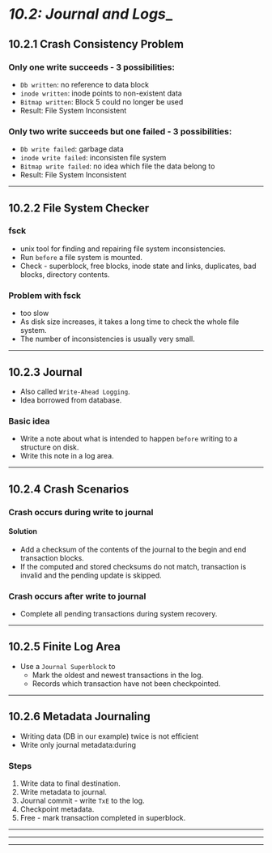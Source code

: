 # _10.2: Journal and Logs__
## __10.2.1 Crash Consistency Problem__
### Only one write succeeds - 3 possibilities:
- `Db written`: no reference to data block
- `inode written`: inode points to non-existent data
- `Bitmap written`: Block 5 could no longer be used
- Result: File System Inconsistent

### Only two write succeeds but one failed - 3 possibilities:
- `Db write failed`: garbage data
- `inode write failed`: inconsisten file system
- `Bitmap write failed`: no idea which file the data belong to
- Result: File System Inconsistent
--------------------------------------------------
## __10.2.2 File System Checker__
### fsck
- unix tool for finding and repairing file system inconsistencies.
- Run `before` a file system is mounted.
- Check - superblock, free blocks, inode state and links, duplicates, bad blocks, directory contents.

### Problem with fsck
- too slow
- As disk size increases, it takes a long time to check the whole file system.
- The number of inconsistencies is usually very small.
--------------------------------------------------
## __10.2.3 Journal__
- Also called `Write-Ahead Logging`.
- Idea borrowed from database.

### Basic idea
- Write a note about what is intended to happen `before` writing to a structure on disk.
- Write this note in a log area.
--------------------------------------------------
## __10.2.4 Crash Scenarios__
### Crash occurs during write to journal
#### Solution
- Add a checksum of the contents of the journal to the begin and end transaction blocks.
- If the computed and stored checksums do not match, transaction is invalid and the pending update is skipped.

### Crash occurs after write to journal
- Complete all pending transactions during system recovery.
--------------------------------------------------
## __10.2.5 Finite Log Area__
- Use a `Journal Superblock` to
    - Mark the oldest and newest transactions in the log.
    - Records which transaction have not been checkpointed.
--------------------------------------------------
## __10.2.6 Metadata Journaling__
- Writing data (DB in our example) twice is not efficient
- Write only journal metadata:during

### Steps
1. Write data to final destination.
2. Write metadata to journal.
3. Journal commit - write `TxE` to the log.
4. Checkpoint metadata.
5. Free - mark transaction completed in superblock.
--------------------------------------------------
--------------------------------------------------
--------------------------------------------------
